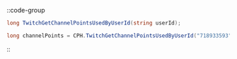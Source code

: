 ::code-group
  ```csharp [Method]
  long TwitchGetChannelPointsUsedByUserId(string userId); 
  ```
  ```csharp [Example]
  long channelPoints = CPH.TwitchGetChannelPointsUsedByUserId("718933593");
  ```
::